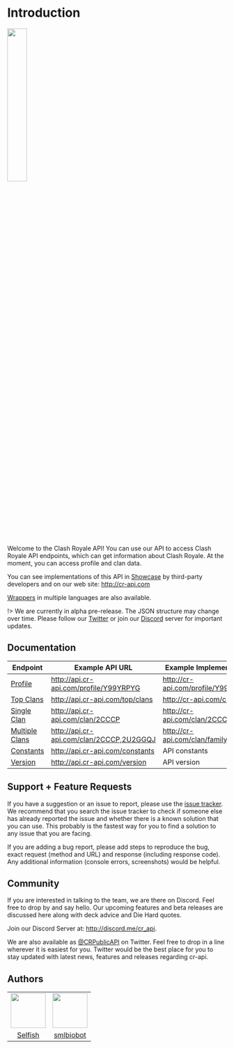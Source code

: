 # Introduction

<img width="30%" height="30%" src="https://raw.githubusercontent.com/cr-api/cr-api-docs/master/docs/img/cr-api-logo-b.png">

Welcome to the Clash Royale API! You can use our API to access Clash Royale API endpoints, which can get information about Clash Royale. At the moment, you can access profile and clan data.

You can see implementations of this API in [Showcase](showcase.md) by third-party developers and on our web site: http://cr-api.com

[Wrappers](showcase.md?id=wrapper) in multiple languages are also available.

!> We are currently in alpha pre-release. The JSON structure may change over time. Please follow our [Twitter](http://twitter.com/CRPublicAPI) or join our [Discord](http://discord.me/cr_api) server for important updates.

## Documentation

Endpoint | Example API URL | Example Implementation
--- | --- | ---
[Profile](/profile/profile.md) | http://api.cr-api.com/profile/Y99YRPYG | http://cr-api.com/profile/Y99YRPYG
[Top Clans](/clans/top_clans.md) | http://api.cr-api.com/top/clans | http://cr-api.com/clans
[Single Clan](/clans/single_clan.md) | http://api.cr-api.com/clan/2CCCP | http://cr-api.com/clan/2CCCP
[Multiple Clans](/clans/multiple_clans.md) | http://api.cr-api.com/clan/2CCCP,2U2GGQJ | http://cr-api.com/clan/family/racf
[Constants](/info/constants.md) | http://api.cr-api.com/constants | API constants
[Version](/info/version.md) | http://api.cr-api.com/version | API version

## Support + Feature Requests

If you have a suggestion or an issue to report, please use the [issue tracker](https://github.com/cr-api/cr-api/issues). We recommend that you search the issue tracker to check if someone else has already reported the issue and whether there is a known solution that you can use. This probably is the fastest way for you to find a solution to any issue that you are facing.

If you are adding a bug report, please add steps to reproduce the bug, exact request (method and URL) and response (including response code). Any additional information (console errors, screenshots) would be helpful.

## Community

If you are interested in talking to the team, we are there on Discord. Feel free to drop by and say hello. Our upcoming features and beta releases are discussed here along with deck advice and Die Hard quotes.

Join our Discord Server at: http://discord.me/cr_api.

We are also available as [@CRPublicAPI](http://twitter.com/CRPublicAPI) on Twitter. Feel free to drop in a line wherever it is easiest for you. Twitter would be the best place for you to stay updated with latest news, features and releases regarding cr-api.

## Authors

<table>
<tr>
<td><a target="_blank" href="https://github.com/selfish"><img src="https://avatars0.githubusercontent.com/u/7327741" height=80px"></a></td>
<td><a target="_blank" href="https://github.com/smlbiobot"><img src="https://avatars1.githubusercontent.com/u/25040297" height=80px"></a></td>
</tr>
<tr>
<td align="center"><a target="_blank" href="https://github.com/selfish">Selfish</a></td>
<td align="center"><a target="_blank" href="https://github.com/smlbiobot">smlbiobot</a></td>
</tr>
</table>
